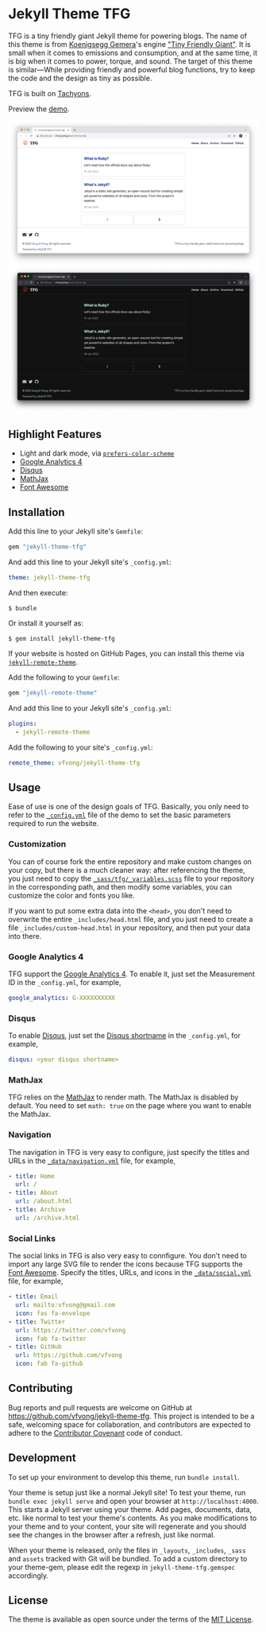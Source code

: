 # Jekyll Theme TFG

TFG is a tiny friendly giant Jekyll theme for powering blogs. The name of this theme is from [Koenigsegg Gemera](https://www.koenigsegg.com/gemera/)'s engine ["Tiny Friendly Giant"](https://www.koenigsegg.com/gemera/tiny-friendly-giant-engine/). It is small when it comes to emissions and consumption, and at the same time, it is big when it comes to power, torque, and sound. The target of this theme is similar—While providing friendly and powerful blog functions, try to keep the code and the design as tiny as possible.

TFG is built on [Tachyons](https://tachyons.io/).

Preview the [demo](http://vfvong.blog/jekyll-theme-tfg/).

![Screenshot light](screenshot-light.png)
![Screenshot dark](screenshot-dark.png)

## Highlight Features

- Light and dark mode, via [`prefers-color-scheme`](https://web.dev/prefers-color-scheme/)
- [Google Analytics 4](https://analytics.google.com/analytics/web/)
- [Disqus](https://disqus.com/)
- [MathJax](https://www.mathjax.org/)
- [Font Awesome](https://fontawesome.com/)

## Installation

Add this line to your Jekyll site's `Gemfile`:

```ruby
gem "jekyll-theme-tfg"
```

And add this line to your Jekyll site's `_config.yml`:

```yaml
theme: jekyll-theme-tfg
```

And then execute:

    $ bundle

Or install it yourself as:

    $ gem install jekyll-theme-tfg

If your website is hosted on GitHub Pages, you can install this theme via [`jekyll-remote-theme`](https://github.com/benbalter/jekyll-remote-theme).

Add the following to your `Gemfile`:

```ruby
gem "jekyll-remote-theme"
```

And add this line to your Jekyll site's `_config.yml`:

```yml
plugins:
  - jekyll-remote-theme
```

Add the following to your site's `_config.yml`:

```yml
remote_theme: vfvong/jekyll-theme-tfg
```

## Usage

Ease of use is one of the design goals of TFG. Basically, you only need to refer to the [`_config.yml`](https://github.com/vfvong/jekyll-theme-tfg/blob/gh-pages/_config.yml) file of the demo to set the basic parameters required to run the website.

### Customization

You can of course fork the entire repository and make custom changes on your copy, but there is a much cleaner way: after referencing the theme, you just need to copy the [`_sass/tfg/_variables.scss`](https://github.com/vfvong/jekyll-theme-tfg/blob/main/_sass/tfg/_variables.scss) file to your repository in the corresponding path, and then modify some variables, you can customize the color and fonts you like.

If you want to put some extra data into the `<head>`, you don't need to overwrite the entire `_includes/head.html` file, and you just need to create a file `_includes/custom-head.html` in your repository, and then put your data into there.

### Google Analytics 4

TFG support the [Google Analytics 4](https://support.google.com/analytics/answer/10089681). To enable it, just set the Measurement ID in the `_config.yml`, for example,

```yml
google_analytics: G-XXXXXXXXXX
```

### Disqus

To enable [Disqus](https://disqus.com/), just set the [Disqus shortname](https://help.disqus.com/en/articles/1717111-what-s-a-shortname) in the `_config.yml`, for example,

```yml
disqus: <your disqus shortname>
```

### MathJax

TFG relies on the [MathJax](https://www.mathjax.org/) to render math. The MathJax is disabled by default. You need to set `math: true` on the page where you want to enable the MathJax.

### Navigation

The navigation in TFG is very easy to configure, just specify the titles and URLs in the [`_data/navigation.yml`](https://github.com/vfvong/jekyll-theme-tfg/blob/gh-pages/_data/navigation.yml) file, for example,

```yml
- title: Home
  url: /
- title: About
  url: /about.html
- title: Archive
  url: /archive.html
```

### Social Links

The social links in TFG is also very easy to connfigure. You don't need to import any large SVG file to render the icons because TFG supports the [Font Awesome](https://fontawesome.com/). Specify the titles, URLs, and icons in the [`_data/social.yml`](https://github.com/vfvong/jekyll-theme-tfg/blob/gh-pages/_data/social.yml) file, for example,

```yml
- title: Email
  url: mailto:vfvong@gmail.com
  icon: fas fa-envelope
- title: Twitter
  url: https://twitter.com/vfvong
  icon: fab fa-twitter
- title: GitHub
  url: https://github.com/vfvong
  icon: fab fa-github
```

## Contributing

Bug reports and pull requests are welcome on GitHub at https://github.com/vfvong/jekyll-theme-tfg. This project is intended to be a safe, welcoming space for collaboration, and contributors are expected to adhere to the [Contributor Covenant](http://contributor-covenant.org) code of conduct.

## Development

To set up your environment to develop this theme, run `bundle install`.

Your theme is setup just like a normal Jekyll site! To test your theme, run `bundle exec jekyll serve` and open your browser at `http://localhost:4000`. This starts a Jekyll server using your theme. Add pages, documents, data, etc. like normal to test your theme's contents. As you make modifications to your theme and to your content, your site will regenerate and you should see the changes in the browser after a refresh, just like normal.

When your theme is released, only the files in `_layouts`, `_includes`, `_sass` and `assets` tracked with Git will be bundled.
To add a custom directory to your theme-gem, please edit the regexp in `jekyll-theme-tfg.gemspec` accordingly.

## License

The theme is available as open source under the terms of the [MIT License](https://opensource.org/licenses/MIT).
